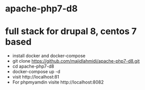 # apache-php7-d8
# full stack for drupal 8, centos 7 based
* install docker and docker-compose
* git clone https://github.com/majidlahmidi/apache-php7-d8.git
* cd apache-php7-d8
* docker-compose up -d
* visit http://localhost:81
* For phpmyamdin visite http://localhost:8082




